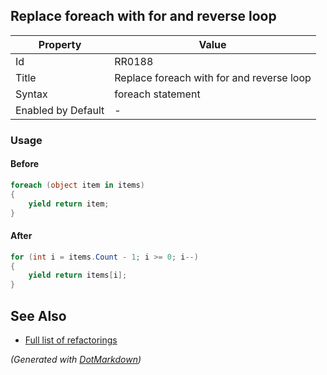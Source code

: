 ## Replace foreach with for and reverse loop

| Property           | Value                                     |
| ------------------ | ----------------------------------------- |
| Id                 | RR0188                                    |
| Title              | Replace foreach with for and reverse loop |
| Syntax             | foreach statement                         |
| Enabled by Default | \-                                        |

### Usage

#### Before

```csharp
foreach (object item in items)
{
    yield return item;
}
```

#### After

```csharp
for (int i = items.Count - 1; i >= 0; i--)
{
    yield return items[i];
}
```

## See Also

* [Full list of refactorings](Refactorings.md)


*\(Generated with [DotMarkdown](http://github.com/JosefPihrt/DotMarkdown)\)*